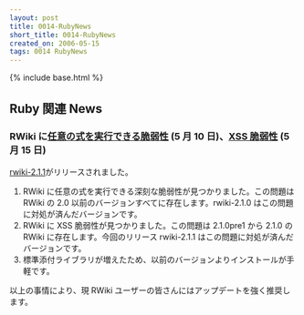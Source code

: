 ```yaml
---
layout: post
title: 0014-RubyNews
short_title: 0014-RubyNews
created_on: 2006-05-15
tags: 0014 RubyNews
---
```

{% include base.html %}


## Ruby 関連 News

### RWiki に[任意の式を実行できる脆弱性](http://blade.nagaokaut.ac.jp/cgi-bin/scat.rb/ruby/ruby-list/42213) (5 月 10 日)、[XSS 脆弱性](http://blade.nagaokaut.ac.jp/cgi-bin/scat.rb/ruby/ruby-list/42218) (5 月 15 日)

[rwiki-2.1.1](http://www2a.biglobe.ne.jp/%7Eseki/ruby/rwiki-2.1.1.tar.gz)がリリースされました。

1. RWiki に任意の式を実行できる深刻な脆弱性が見つかりました。この問題は RWiki の 2.0 以前のバージョンすべてに存在します。rwiki-2.1.0 はこの問題に対処が済んだバージョンです。
1. RWiki に XSS 脆弱性が見つかりました。この問題は 2.1.0pre1 から 2.1.0 の RWiki に存在します。今回のリリース rwiki-2.1.1 はこの問題に対処が済んだバージョンです。
1. 標準添付ライブラリが増えたため、以前のバージョンよりインストールが手軽です。


以上の事情により、現 RWiki ユーザーの皆さんにはアップデートを強く推奨します。


